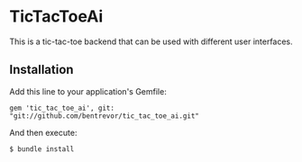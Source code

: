 # TicTacToeAi

This is a tic-tac-toe backend that can be used with different user interfaces.

## Installation

Add this line to your application's Gemfile:

    gem 'tic_tac_toe_ai', git: "git://github.com/bentrevor/tic_tac_toe_ai.git"

And then execute:

    $ bundle install

